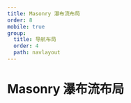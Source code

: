 ```yaml
---
title: Masonry 瀑布流布局
order: 8
mobile: true
group:
  title: 导航布局
  order: 4
  path: navlayout
---
```


# Masonry 瀑布流布局

<code src="../demo/Masonry.tsx"></code>
<API src="../src/Masonry.tsx"></API>
